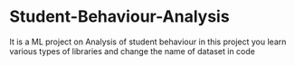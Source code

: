 # Student-Behaviour-Analysis
It is a ML project on Analysis of student behaviour in this project you learn various types of libraries and change the name of dataset in code
